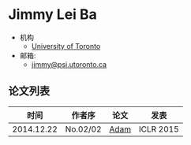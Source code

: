 # Jimmy Lei Ba

- 机构
  - [University of Toronto](../Institutions/University_of_Toronto_加拿大多伦多大学.md)
- 邮箱:
  - <jimmy@psi.utoronto.ca>

## 论文列表

| 时间 | 作者序 | 论文 | 发表 |
|:-:|:-:|---|---|
| 2014.12.22 | No.02/02 | [Adam](../Modules/Optim/2014.12.22_Adam.md) | ICLR 2015 |